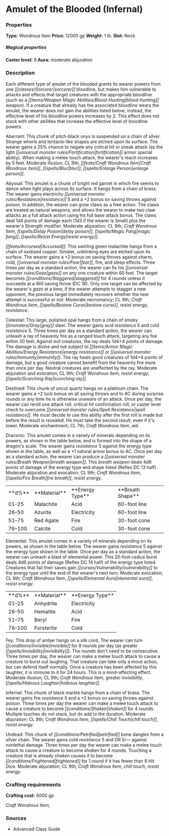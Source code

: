 ﻿---
Title: "Amulet of the Blooded (Infernal)"
Type: "Wondrous Item"
Price: "12000 gp"
Weight: "1 lb."
Slot: "Neck"
Caster level: "9"
Aura: "moderate abjuration"
Description: |
  "Each different type of _amulet of the blooded_ grants its wearer powers from one sorcerer bloodline, but makes him vulnerable to attacks and effects that target creatures with the appropriate bloodline (such as a _blood-hunting_ weapon). If a creature that already has the associated bloodline wears the amulet, the wearer does not gain the abilities listed below; instead, the effective level of his bloodline powers increases by 2. This effect does not stack with other abilities that increase the effective level of bloodline powers.
  _Aberrant_: This chunk of pitch-black onyx is suspended on a chain of silver. Strange whorls and tentacle-like shapes are etched upon its surface. The wearer gains a 25% chance to negate any critical hit or sneak attack (as the _light fortification_ armor special ability). When making a melee touch attack, the wearer's reach increases by 5 feet. Moderate illusion; CL 9th; Craft Wondrous Item, _blur_, _enlarge person_.
  _Abyssal_: This amulet is a chunk of bright red garnet in which fire seems to dance when light plays across its surface. It hangs from a chain of brass. The wearer gains electricity resistance 5 and a +2 bonus on saving throws against poison. In addition, the wearer can grow claws as a free action. The claws are treated as natural weapons, and allows the wearer to make two claw attacks as a full attack action using his full base attack bonus. The claws deal 1d4 points of damage each (1d3 if the wearer is Small) plus the wearer's Strength modifier. Moderate abjuration; CL 9th; Craft Wondrous Item, _delay poison_, _magic fang_, _resist energy_.
  _Accursed_: This swirling green malachite hangs from a chain of oxidized copper. Sinister, unblinking eyes are etched upon its surface. The wearer gains a +2 bonus on saving throws against charm, cold, fear, fire, and sleep effects. Three times per day as a standard action, the wearer can fix his gaze on any one creature within 60 feet. The target becomes staggered for 4 rounds unless it succeeds at a Will saving throw (DC 18). Only one target can be affected by the wearer's gaze at a time; if the wearer attempts to stagger a new opponent, the previous target immediately recovers whether the new attempt is successful or not. Moderate necromancy; CL 9th; Craft Wondrous Item, _bestow curse_, _resist energy_, _resistance_.
  _Celestial_: This large, polished opal hangs from a chain of smoky gray steel. The wearer gains acid resistance 5 and cold resistance 5. Three times per day as a standard action, the wearer can unleash a ray of heavenly fire as a ranged touch attack, targeting any foe within 30 feet. Against evil creatures, the ray deals 1d4+4 points of damage. The damage is divine and not subject to energy resistance or immunity. The ray heals good creatures of 1d4+4 points of damage, but a good creature cannot benefit from the heavenly fire more than once per day. Neutral creatures are unaffected by the ray. Moderate abjuration and evocation; CL 9th; Craft Wondrous Item, _resist energy_, _scorching ray_.
  _Destined_: This chunk of uncut quartz hangs on a platinum chain. The wearer gains a +2 luck bonus on all saving throws and to AC during surprise rounds or any time he is otherwise unaware of an attack. Once per day, the wearer can reroll one attack roll, critical hit confirmation roll, or caster level check to overcome spell resistance. He must decide to use this ability after the first roll is made but before the result is revealed. He must take the second result, even if it's lower. Moderate enchantment; CL 7th; Craft Wondrous Item, _aid_.
  _Draconic_: This amulet comes in a variety of minerals depending on its powers, as shown in the table below, and is formed into the shape of a dragon's scale. The wearer gains resistance 5 against the energy type shown in the table, as well as a +1 natural armor bonus to AC. Once per day as a standard action, the wearer can produce a breath weapon. This breath weapon deals 4d6 points of damage of the energy type and shape listed (Reflex DC 13 half). Moderate abjuration and evocation; CL 9th; Craft Wondrous Item, _fire breath_, _resist energy_.
  <table><tbody><tr><td>**d%**</td><td>**Material**</td><td>**Energy Type**</td><td>**Breath Shape**</td></tr><tr><td>01–25</td><td>Malachite</td><td>Acid</td><td>60-foot line</td></tr><tr><td>26–50</td><td>Azurite</td><td>Electricity</td><td>60-foot line</td></tr><tr><td>51–75</td><td>Red Agate</td><td>Fire</td><td>30-foot cone</td></tr><tr><td>76–100</td><td>Calcite</td><td>Cold</td><td>30-foot cone</td></tr></tbody></table>
  _Elemental_: This amulet comes in a variety of minerals depending on its powers, as shown in the table below. The wearer gains resistance 5 against the energy type shown in the table. Once per day as a standard action, the wearer can unleash a blast of elemental power. This 20-foot-radius burst deals 4d6 points of damage (Reflex DC 14 half) of the energy type listed. Creatures that fail their saves gain vulnerability to the energy type until the end of the wearer's next turn. Moderate evocation; CL 9th; Craft Wondrous Item, _elemental aura_, _resist energy_.
  <table><tbody><tr><td>**d%**</td><td>**Material**</td><td>**Energy Type**</td></tr><tr><td>01–25</td><td>Anhydrite</td><td>Electricity</td></tr><tr><td>26–50</td><td>Hematite</td><td>Acid</td></tr><tr><td>51–75</td><td>Beryl</td><td>Fire</td></tr><tr><td>76–100</td><td>Forsterite</td><td>Cold</td></tr></tbody></table>
  _Fey_: This drop of amber hangs on a silk cord. The wearer can turn invisible for 9 rounds per day (as _greater invisibility_). The rounds don't need to be consecutive. Three times per day, the wearer can make a melee touch attack to cause a creature to burst out laughing. That creature can take only a move action, but can defend itself normally. Once a creature has been affected by this laughter, it is immune to it for 24 hours. This is a mind-affecting effect. Moderate illusion; CL 9th; Craft Wondrous Item, _greater invisibility_, _hideous laughter_.
  _Infernal_: This chunk of black marble hangs from a chain of brass. The wearer gains fire resistance 5 and a +2 bonus on saving throws against poison. Three times per day the wearer can make a melee touch attack to cause a creature to become shaken for 4 rounds. Multiple touches do not stack, but do add to the duration. Moderate abjuration; CL 9th; Craft Wondrous Item, _chill touch_, _resist energy_.
  _Undead_: This chunk of petrified bone dangles from a silver chain. The wearer gains cold resistance 5 and DR 5/— against nonlethal damage. Three times per day the wearer can make a melee touch attack to cause a creature to become shaken for 4 rounds. Touching a creature that is already shaken causes it to become frightened for 1 round if it has fewer than 8 Hit Dice. Moderate abjuration; CL 9th; Craft Wondrous Item, _chill touch_, _resist energy_."
Crafting cost: "6000 gp"
Sources: "['Advanced Class Guide']"
---

# Amulet of the Blooded (Infernal)

### Properties

**Type:** Wondrous Item **Price:** 12000 gp **Weight:** 1 lb. **Slot:** Neck

##### Magical properties

**Caster level:** 9 **Aura:** moderate abjuration

### Description

Each different type of amulet of the blooded grants its wearer powers from one _[[classes/Sorcerer|sorcerer]]_ bloodline, but makes him vulnerable to attacks and effects that target creatures with the appropriate bloodline (such as a _[[items/Weapon Magic Abilities/Blood-Hunting|blood-hunting]]_ weapon). If a creature that already has the associated bloodline wears the amulet, the wearer does not gain the abilities listed below; instead, the effective level of his bloodline powers increases by 2. This effect does not stack with other abilities that increase the effective level of bloodline powers.

Aberrant: This chunk of pitch-black onyx is suspended on a chain of silver. Strange whorls and tentacle-like shapes are etched upon its surface. The wearer gains a 25% chance to negate any critical hit or sneak attack (as the light _[[universal monster rules/Fortification|fortification]]_ armor special ability). When making a melee touch attack, the wearer's reach increases by 5 feet. Moderate illusion; CL 9th; _[[feats/Craft Wondrous Item|Craft Wondrous Item]]_, _[[spells/Blur|blur]]_, _[[spells/Enlarge Person|enlarge person]]_.

Abyssal: This amulet is a chunk of bright red garnet in which fire seems to dance when light plays across its surface. It hangs from a chain of brass. The wearer gains electricity _[[universal monster rules/Resistance|resistance]]_ 5 and a +2 bonus on saving throws against poison. In addition, the wearer can grow claws as a free action. The claws are treated as natural weapons, and allows the wearer to make two claw attacks as a full attack action using his full base attack bonus. The claws deal 1d4 points of damage each (1d3 if the wearer is Small) plus the wearer's Strength modifier. Moderate abjuration; CL 9th; _Craft Wondrous Item_, _[[spells/Delay Poison|delay poison]]_, _[[spells/Magic Fang|magic fang]]_, _[[spells/Resist Energy|resist energy]]_.

_[[feats/Accursed|Accursed]]_: This swirling green malachite hangs from a chain of oxidized copper. Sinister, unblinking eyes are etched upon its surface. The wearer gains a +2 bonus on saving throws against charm, cold, _[[universal monster rules/Fear|fear]]_, fire, and sleep effects. Three times per day as a standard action, the wearer can fix his _[[universal monster rules/Gaze|gaze]]_ on any one creature within 60 feet. The target becomes _[[conditions/Staggered|staggered]]_ for 4 rounds unless it succeeds at a Will saving throw (DC 18). Only one target can be affected by the wearer's _gaze_ at a time; if the wearer attempts to stagger a new opponent, the previous target immediately recovers whether the new attempt is successful or not. Moderate necromancy; CL 9th; _Craft Wondrous Item_, _[[spells/Bestow Curse|bestow curse]]_, _resist energy_, _resistance_.

Celestial: This large, polished opal hangs from a chain of smoky _[[monsters/Gray|gray]]_ steel. The wearer gains acid _resistance_ 5 and cold _resistance_ 5. Three times per day as a standard action, the wearer can unleash a ray of heavenly fire as a ranged touch attack, targeting any foe within 30 feet. Against evil creatures, the ray deals 1d4+4 points of damage. The damage is divine and not subject to _[[items/Armor Magic Abilities/Energy Resistance|energy resistance]]_ or _[[universal monster rules/Immunity|immunity]]_. The ray heals good creatures of 1d4+4 points of damage, but a good creature cannot benefit from the heavenly fire more than once per day. Neutral creatures are unaffected by the ray. Moderate abjuration and evocation; CL 9th; _Craft Wondrous Item_, _resist energy_, _[[spells/Scorching Ray|scorching ray]]_.

Destined: This chunk of uncut quartz hangs on a platinum chain. The wearer gains a +2 luck bonus on all saving throws and to AC during surprise rounds or any time he is otherwise unaware of an attack. Once per day, the wearer can reroll one attack roll, critical hit confirmation roll, or caster level check to overcome _[[universal monster rules/Spell Resistance|spell resistance]]_. He must decide to use this ability after the first roll is made but before the result is revealed. He must take the second result, even if it's lower. Moderate enchantment; CL 7th; _Craft Wondrous Item_, aid.

Draconic: This amulet comes in a variety of minerals depending on its powers, as shown in the table below, and is formed into the shape of a dragon's scale. The wearer gains _resistance_ 5 against the energy type shown in the table, as well as a +1 natural armor bonus to AC. Once per day as a standard action, the wearer can produce a _[[universal monster rules/Breath Weapon|breath weapon]]_. This _breath weapon_ deals 4d6 points of damage of the energy type and shape listed (Reflex DC 13 half). Moderate abjuration and evocation; CL 9th; _Craft Wondrous Item_, _[[spells/Fire Breath|fire breath]]_, _resist energy_.

<table><tbody><tr><td> **d%**</td><td> **Material**</td><td> **Energy Type**</td><td> **Breath Shape**</td></tr><tr><td>01–25</td><td>Malachite</td><td>Acid</td><td>60-foot line</td></tr><tr><td>26–50</td><td>Azurite</td><td>Electricity</td><td>60-foot line</td></tr><tr><td>51–75</td><td>Red Agate</td><td>Fire</td><td>30-foot cone</td></tr><tr><td>76–100</td><td>Calcite</td><td>Cold</td><td>30-foot cone</td></tr></tbody></table>

Elemental: This amulet comes in a variety of minerals depending on its powers, as shown in the table below. The wearer gains _resistance_ 5 against the energy type shown in the table. Once per day as a standard action, the wearer can unleash a blast of elemental power. This 20-foot-radius burst deals 4d6 points of damage (Reflex DC 14 half) of the energy type listed. Creatures that fail their saves gain _[[curses/Vulnerability|vulnerability]]_ to the energy type until the end of the wearer's next turn. Moderate evocation; CL 9th; _Craft Wondrous Item_, _[[spells/Elemental Aura|elemental aura]]_, _resist energy_.

<table><tbody><tr><td> **d%**</td><td> **Material**</td><td> **Energy Type**</td></tr><tr><td>01–25</td><td>Anhydrite</td><td>Electricity</td></tr><tr><td>26–50</td><td>Hematite</td><td>Acid</td></tr><tr><td>51–75</td><td>Beryl</td><td>Fire</td></tr><tr><td>76–100</td><td>Forsterite</td><td>Cold</td></tr></tbody></table>

Fey: This drop of amber hangs on a silk cord. The wearer can turn _[[conditions/Invisible|invisible]]_ for 9 rounds per day (as greater _[[spells/Invisibility|invisibility]]_). The rounds don't need to be consecutive. Three times per day, the wearer can make a melee touch attack to cause a creature to burst out laughing. That creature can take only a move action, but can defend itself normally. Once a creature has been affected by this laughter, it is immune to it for 24 hours. This is a mind-affecting effect. Moderate illusion; CL 9th; _Craft Wondrous Item_, greater _invisibility_, _[[spells/Hideous Laughter|hideous laughter]]_.

Infernal: This chunk of black marble hangs from a chain of brass. The wearer gains fire _resistance_ 5 and a +2 bonus on saving throws against poison. Three times per day the wearer can make a melee touch attack to cause a creature to become _[[conditions/Shaken|shaken]]_ for 4 rounds. Multiple touches do not stack, but do add to the duration. Moderate abjuration; CL 9th; _Craft Wondrous Item_, _[[spells/Chill Touch|chill touch]]_, _resist energy_.

Undead: This chunk of _[[conditions/Petrified|petrified]]_ bone dangles from a silver chain. The wearer gains cold _resistance_ 5 and DR 5/— against nonlethal damage. Three times per day the wearer can make a melee touch attack to cause a creature to become _shaken_ for 4 rounds. Touching a creature that is already _shaken_ causes it to become _[[conditions/Frightened|frightened]]_ for 1 round if it has fewer than 8 Hit Dice. Moderate abjuration; CL 9th; _Craft Wondrous Item_, _chill touch_, _resist energy_.

### Crafting requirements

**Crafting cost:** 6000 gp

_Craft Wondrous Item_,

### Sources

* Advanced Class Guide